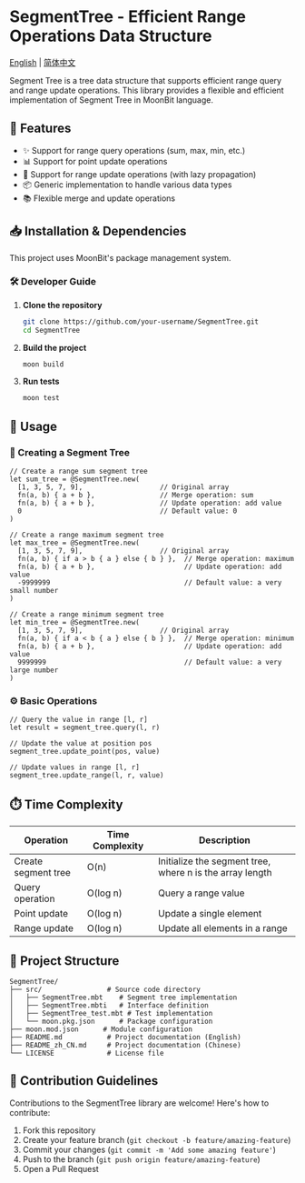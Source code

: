 # SegmentTree - Efficient Range Operations Data Structure

[English](https://github.com/0Ayachi0/SegmentTree/blob/main/README.md) | [简体中文](https://github.com/0Ayachi0/SegmentTree/blob/main/README_zh_CN.md)

Segment Tree is a tree data structure that supports efficient range query and range update operations. This library provides a flexible and efficient implementation of Segment Tree in MoonBit language.

## 🚀 Features

- ✨ Support for range query operations (sum, max, min, etc.)
- 📊 Support for point update operations
- 🔀 Support for range update operations (with lazy propagation)
- 📦 Generic implementation to handle various data types
- 📚 Flexible merge and update operations

## 📥 Installation & Dependencies

This project uses MoonBit's package management system.

### 🛠️ Developer Guide

1. **Clone the repository**
   ```bash
   git clone https://github.com/your-username/SegmentTree.git
   cd SegmentTree
   ```

2. **Build the project**
   ```bash
   moon build
   ```

3. **Run tests**
   ```bash
   moon test
   ```

## 🚀 Usage

### 🔨 Creating a Segment Tree

```moonbit
// Create a range sum segment tree
let sum_tree = @SegmentTree.new(
  [1, 3, 5, 7, 9],                   // Original array
  fn(a, b) { a + b },                // Merge operation: sum
  fn(a, b) { a + b },                // Update operation: add value
  0                                  // Default value: 0
)

// Create a range maximum segment tree
let max_tree = @SegmentTree.new(
  [1, 3, 5, 7, 9],                   // Original array
  fn(a, b) { if a > b { a } else { b } },  // Merge operation: maximum
  fn(a, b) { a + b },                      // Update operation: add value
  -9999999                                 // Default value: a very small number
)

// Create a range minimum segment tree
let min_tree = @SegmentTree.new(
  [1, 3, 5, 7, 9],                   // Original array
  fn(a, b) { if a < b { a } else { b } },  // Merge operation: minimum
  fn(a, b) { a + b },                      // Update operation: add value
  9999999                                  // Default value: a very large number
)
```

### ⚙️ Basic Operations

```moonbit
// Query the value in range [l, r]
let result = segment_tree.query(l, r)

// Update the value at position pos
segment_tree.update_point(pos, value)

// Update values in range [l, r]
segment_tree.update_range(l, r, value)
```

## ⏱️ Time Complexity

| Operation | Time Complexity | Description |
|-----------|-----------------|-------------|
| Create segment tree | O(n) | Initialize the segment tree, where n is the array length |
| Query operation | O(log n) | Query a range value |
| Point update | O(log n) | Update a single element |
| Range update | O(log n) | Update all elements in a range |

## 📁 Project Structure

```
SegmentTree/
├── src/                # Source code directory
│   ├── SegmentTree.mbt    # Segment tree implementation
│   ├── SegmentTree.mbti   # Interface definition
│   ├── SegmentTree_test.mbt # Test implementation
│   └── moon.pkg.json      # Package configuration
├── moon.mod.json      # Module configuration
├── README.md           # Project documentation (English)
├── README_zh_CN.md     # Project documentation (Chinese)
└── LICENSE             # License file
```

## 👥 Contribution Guidelines

Contributions to the SegmentTree library are welcome! Here's how to contribute:

1. Fork this repository
2. Create your feature branch (`git checkout -b feature/amazing-feature`)
3. Commit your changes (`git commit -m 'Add some amazing feature'`)
4. Push to the branch (`git push origin feature/amazing-feature`)
5. Open a Pull Request 